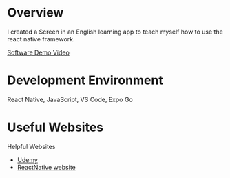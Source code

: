 # Overview

I created a Screen in an English learning app to teach myself how to use the react native framework.


[Software Demo Video](https://youtu.be/bpFmvopDjqE)

# Development Environment

React Native, JavaScript, VS Code, Expo Go 



# Useful Websites

Helpful Websites 
* [Udemy](https://www.udemy.com/)
* [ReactNative website](https://reactnative.dev/)